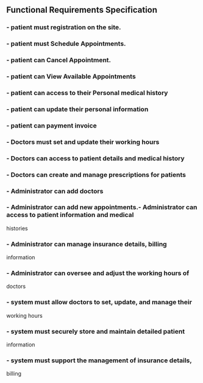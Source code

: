 ## Functional Requirements Specification

   ### - patient must registration on the site.
   ### - patient must Schedule Appointments.
   ### - patient can Cancel Appointment.
   ### - patient can View Available Appointments
   ### - patient can access to their Personal medical history
   ### - patient can update their personal information
   ### - patient can payment invoice
   ### - Doctors must set and update their working hours
   ### - Doctors can access to patient details and medical history
   ### - Doctors can create and manage prescriptions for patients
   ### - Administrator can add doctors
   ### - Administrator can add new appointments.- Administrator can access to patient information and medical
histories
   ### - Administrator can manage insurance details, billing
information
   ### - Administrator can oversee and adjust the working hours of
doctors
   ### - system must allow doctors to set, update, and manage their
working hours
   ### - system must securely store and maintain detailed patient
information
   ### - system must support the management of insurance details,
billing
